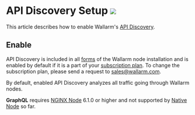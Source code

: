 # API Discovery Setup <a href="../../about-wallarm/subscription-plans/#waap-and-advanced-api-security"><img src="../../images/api-security-tag.svg" style="border: none;"></a>

This article describes how to enable <!--and configure -->Wallarm's [API Discovery](overview.md).

## Enable

API Discovery is included in all [forms](../installation/supported-deployment-options.md) of the Wallarm node installation and is enabled by default if it is a part of your [subscription plan](../about-wallarm/subscription-plans.md#waap-and-advanced-api-security). To change the subscription plan, please send a request to [sales@wallarm.com](mailto:sales@wallarm.com).

By default, enabled API Discovery analyzes all traffic going through Wallarm nodes.

**GraphQL** requires [NGINX Node](../installation/nginx-native-node-internals.md#nginx-node) 6.1.0 or higher and not supported by [Native Node](../installation/nginx-native-node-internals.md#native-node) so far.

<!--## Configure

By clicking the **Configure API Discovery** button in the **API Discovery** section, you proceed to the API discovery fine-tuning options, such as choosing applications for API discovery and customizing the risk score calculation.

### Choosing applications for API Discovery

You may enable/disable API Discovery for all applications or only the selected ones:

1. Ensure that the applications are added as described in the [Setting up applications](../user-guides/settings/applications.md) article.

    If the applications are not configured, structures of all APIs are grouped in one tree.

1. Enable API Discovery for the required applications in Wallarm Console → **API Discovery** → **Configure API Discovery**.

    ![API Discovery – Settings](../images/about-wallarm-waf/api-discovery/api-discovery-settings.png)

When you add a new application in **Settings** → **[Applications](../user-guides/settings/applications.md)**, it is automatically added to the list of applications for API discovery in the **disabled** state.

### Customizing risk score calculation

You can configure the weight of each factor in [risk score](risk-score.md) calculation and calculation method.

### Customizing sensitive data detection

API Discovery [detects and highlights](sensitive-data.md) sensitive data consumed and carried by your APIs. You can fine-tune the existing detection process and extend it with your own data types to detect.

To view the current configuration and perform changes, in Wallarm Console, go to **API Discovery** → **Configure API Discovery** → **Sensitive data**. Here, you can overview and modify the existing sensitive data patterns and add your own.

[See details here →](sensitive-data.md#customizing-sensitive-data-detection)

## Debug

To get and analyze the API Discovery logs, you can read the log file `/opt/wallarm/var/log/wallarm/appstructure-out.log` on the Linux machine where the node is running.-->
